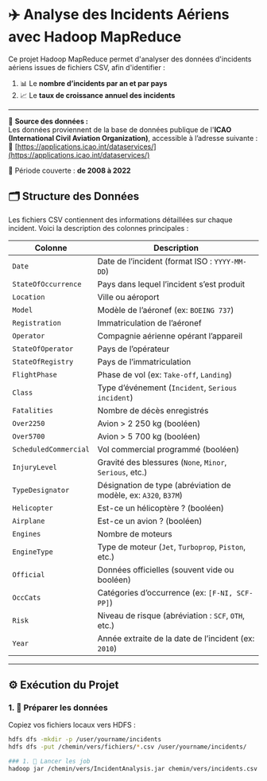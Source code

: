 # ✈️ Analyse des Incidents Aériens avec Hadoop MapReduce

Ce projet Hadoop MapReduce permet d'analyser des données d'incidents aériens issues de fichiers CSV, afin d'identifier :
1. 📊 Le **nombre d’incidents par an et par pays**
2. 📈 Le **taux de croissance annuel des incidents**

---
📌 **Source des données :**  
Les données proviennent de la base de données publique de l'**ICAO (International Civil Aviation Organization)**, accessible à l’adresse suivante :  
🔗 [https://applications.icao.int/dataservices/](https://applications.icao.int/dataservices/)

📅 Période couverte : **de 2008 à 2022**

## 🗂 Structure des Données

Les fichiers CSV contiennent des informations détaillées sur chaque incident. Voici la description des colonnes principales :

| Colonne              | Description                                                                 |
|----------------------|-----------------------------------------------------------------------------|
| `Date`               | Date de l’incident (format ISO : `YYYY-MM-DD`)                              |
| `StateOfOccurrence`  | Pays dans lequel l’incident s’est produit                                   |
| `Location`           | Ville ou aéroport                                                            |
| `Model`              | Modèle de l’aéronef (ex: `BOEING 737`)                                       |
| `Registration`       | Immatriculation de l’aéronef                                                 |
| `Operator`           | Compagnie aérienne opérant l’appareil                                        |
| `StateOfOperator`    | Pays de l’opérateur                                                          |
| `StateOfRegistry`    | Pays de l’immatriculation                                                    |
| `FlightPhase`        | Phase de vol (ex: `Take-off`, `Landing`)                                     |
| `Class`              | Type d’événement (`Incident`, `Serious incident`)                            |
| `Fatalities`         | Nombre de décès enregistrés                                                  |
| `Over2250`           | Avion > 2 250 kg (booléen)                                                   |
| `Over5700`           | Avion > 5 700 kg (booléen)                                                   |
| `ScheduledCommercial`| Vol commercial programmé (booléen)                                          |
| `InjuryLevel`        | Gravité des blessures (`None`, `Minor`, `Serious`, etc.)                    |
| `TypeDesignator`     | Désignation de type (abréviation de modèle, ex: `A320`, `B37M`)              |
| `Helicopter`         | Est-ce un hélicoptère ? (booléen)                                           |
| `Airplane`           | Est-ce un avion ? (booléen)                                                 |
| `Engines`            | Nombre de moteurs                                                            |
| `EngineType`         | Type de moteur (`Jet`, `Turboprop`, `Piston`, etc.)                          |
| `Official`           | Données officielles (souvent vide ou booléen)                               |
| `OccCats`            | Catégories d’occurrence (ex: `[F-NI, SCF-PP]`)                               |
| `Risk`               | Niveau de risque (abréviation : `SCF`, `OTH`, etc.)                         |
| `Year`               | Année extraite de la date de l’incident (ex: `2010`)                         |

---

## ⚙️ Exécution du Projet

### 1. 📁 Préparer les données
Copiez vos fichiers locaux vers HDFS :

```bash
hdfs dfs -mkdir -p /user/yourname/incidents
hdfs dfs -put /chemin/vers/fichiers/*.csv /user/yourname/incidents/

### 1. 📁 Lancer les job
hadoop jar /chemin/vers/IncidentAnalysis.jar chemin/vers/incidents.csv output/
